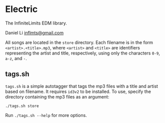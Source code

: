 # Electric

The InfiniteLimits EDM library.

Daniel Li <inflmts@gmail.com>

All songs are located in the `store` directory. Each filename is in the form
`<artist>.<title>.mp3`, where `<artist>` and `<title>` are identifiers
representing the artist and title, respectively, using only the characters
`0-9`, `a-z`, and `-`.

## tags.sh

`tags.sh` is a simple autotagger that tags the mp3 files with a title and artist
based on filename. It requires `id3v2` to be installed. To use, specify the
directory containing the mp3 files as an argument:

```
./tags.sh store
```

Run `./tags.sh --help` for more options.

